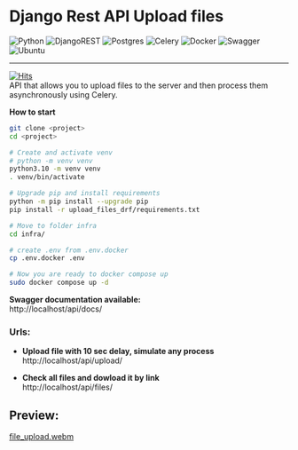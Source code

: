 # Django Rest API Upload files

![Python](https://img.shields.io/badge/python-3670A0?style=for-the-badge&logo=python&logoColor=ffdd54)
![DjangoREST](https://img.shields.io/badge/DJANGO-REST-ff1709?style=for-the-badge&logo=django&logoColor=white&color=ff1709&labelColor=gray)
![Postgres](https://img.shields.io/badge/postgres-%23316192.svg?style=for-the-badge&logo=postgresql&logoColor=white)
![Celery](https://img.shields.io/badge/celery-%23a9cc54.svg?style=for-the-badge&logo=celery&logoColor=ddf4a4)
![Docker](https://img.shields.io/badge/docker-%230db7ed.svg?style=for-the-badge&logo=docker&logoColor=white)
![Swagger](https://img.shields.io/badge/-Swagger-%23Clojure?style=for-the-badge&logo=swagger&logoColor=white)
![Ubuntu](https://img.shields.io/badge/Ubuntu-E95420?style=for-the-badge&logo=ubuntu&logoColor=white)  

---
[![Hits](https://hits.seeyoufarm.com/api/count/incr/badge.svg?url=https%3A%2F%2Fgithub.com%2FHelloAgni%2FUpload_files&count_bg=%2379C83D&title_bg=%23555555&icon=teamspeak.svg&icon_color=%23E7E7E7&title=views&edge_flat=false)](https://hits.seeyoufarm.com)   
API that allows you to upload files to the server and then process them asynchronously using Celery.

**How to start**
```bash
git clone <project>
cd <project>

# Create and activate venv
# python -m venv venv
python3.10 -m venv venv
. venv/bin/activate

# Upgrade pip and install requirements
python -m pip install --upgrade pip
pip install -r upload_files_drf/requirements.txt 

# Move to folder infra
cd infra/

# create .env from .env.docker
cp .env.docker .env

# Now you are ready to docker compose up
sudo docker compose up -d
```

**Swagger documentation available:**  
http://localhost/api/docs/  

### Urls:  
- **Upload file with 10 sec delay, simulate any process**   
http://localhost/api/upload/  

- **Check all files and dowload it by link**  
http://localhost/api/files/  

## Preview:  
[file_upload.webm](https://github.com/HelloAgni/upload_files/assets/93605568/36ecf592-b42f-4ef9-ac23-7e6f1f803978)
